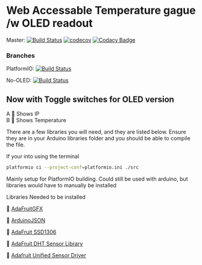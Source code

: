 # Web Accessable Temperature gague /w OLED readout

Master: [![Build Status](https://travis-ci.org/Findarato/Feather-WiFi-OLED-Temp-Monitor.svg?branch=master)](https://travis-ci.org/Findarato/Feather-WiFi-OLED-Temp-Monitor) [![codecov](https://codecov.io/gh/Findarato/Feather-WiFi-OLED-Temp-Monitor/branch/master/graph/badge.svg)](https://codecov.io/gh/Findarato/Feather-WiFi-OLED-Temp-Monitor) [![Codacy Badge](https://api.codacy.com/project/badge/Grade/650fb27b1893410a838bc3575aedde91)](https://www.codacy.com/app/Findarato/Feather-WiFi-OLED-Temp-Monitor?utm_source=github.com&utm_medium=referral&utm_content=Findarato/Feather-WiFi-OLED-Temp-Monitor&utm_campaign=Badge_Grade)

### Branches
PlatformIO: [![Build Status](https://travis-ci.org/Findarato/Feather-WiFi-OLED-Temp-Monitor.svg?branch=PlatformIO)](https://travis-ci.org/Findarato/Feather-WiFi-OLED-Temp-Monitor) 

No-OLED: [![Build Status](https://travis-ci.org/Findarato/Feather-WiFi-OLED-Temp-Monitor.svg?branch=master)](https://travis-ci.org/Findarato/Feather-WiFi-OLED-Temp-Monitor) 


## Now with Toggle switches for OLED version

A :radio_button: Shows IP<br>
B :radio_button: Shows Temperature

There are a few libraries you will need, and they are listed below. Ensure they are in your Arduino libraries folder and you should be able to compile the file.

If your into using the terminal

```bash
platformio ci --project-conf=platformio.ini ./src
```
Mainly setup for PlatformIO building.  Could still be used with arduino, but libraries would have to manually be installed

Libraries Needed to be installed

:octopus: [AdaFruitGFX][432f0407]

:octopus: [ArduinoJSON][92f91ab3]

:octopus: [AdaFruit SSD1306][e13d6d0d]

:octopus: [AdaFruit DHT Sensor Library][b4a05a48]

:octopus: [Adafruit Unified Sensor Driver][b47100f1]

[432f0407]: https://github.com/adafruit/Adafruit-GFX-Library "Github"
[92f91ab3]: https://github.com/bblanchon/ArduinoJson "Github"
[b47100f1]: https://github.com/adafruit/Adafruit_Sensor "Github"
[b4a05a48]: https://github.com/adafruit/DHT-sensor-library "Github"
[e13d6d0d]: https://github.com/adafruit/Adafruit_SSD1306 "Github"
